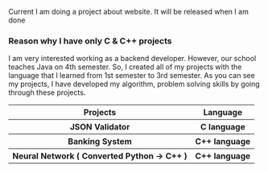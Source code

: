 <!DOCTYPE HTML>
<html>
  <head>
  </head>

<body>
  <table>
   <tr>
      <th>Projects</th>
      <th>Language</th>
    </tr>
    <tr>
      <th>JSON Validator</th>
      <th>C language</th>
    </tr>
    <tr>
      <th>Banking System</th>
      <th>C++ language</th>
    </tr>
    <tr>
      <th>Neural Network ( Converted Python -> C++ )</th>
      <th>C++ language</th>
    </tr>
   
   <p> Current I am doing a project about website. It will be released when I am done </p>
   
   <h3> Reason why I have only C & C++ projects </h3>
   <p> I am very interested working as a backend developer. However, our school teaches Java on 4th semester. So, I created all of my projects with the language that I learned from 1st semester to 3rd semester. As you can see my projects, I have developed my algorithm, problem solving skills by going through these projects.</p>
  </body>
</html>

  </table>
</body>
